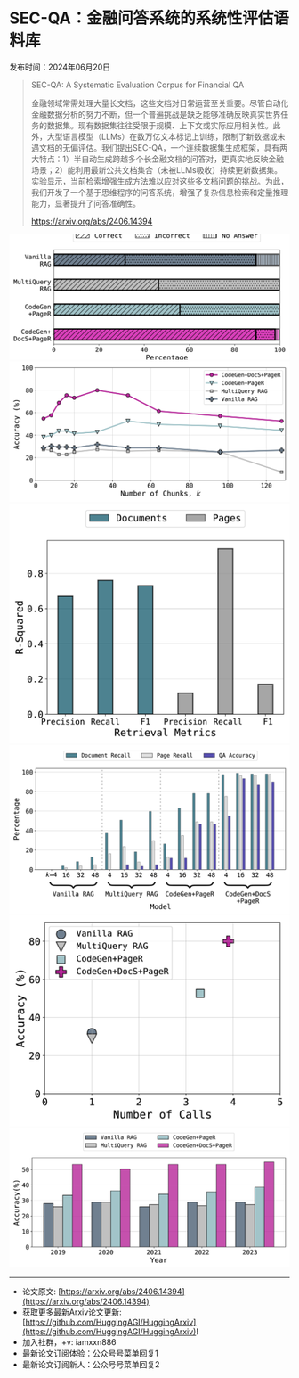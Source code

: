# SEC-QA：金融问答系统的系统性评估语料库
发布时间：2024年06月20日


> SEC-QA: A Systematic Evaluation Corpus for Financial QA
>
> 金融领域常需处理大量长文档，这些文档对日常运营至关重要。尽管自动化金融数据分析的努力不断，但一个普遍挑战是缺乏能够准确反映真实世界任务的数据集。现有数据集往往受限于规模、上下文或实际应用相关性。此外，大型语言模型（LLMs）在数万亿文本标记上训练，限制了新数据或未遇文档的无偏评估。我们提出SEC-QA，一个连续数据集生成框架，具有两大特点：1）半自动生成跨越多个长金融文档的问答对，更真实地反映金融场景；2）能利用最新公共文档集合（未被LLMs吸收）持续更新数据集。实验显示，当前检索增强生成方法难以应对这些多文档问题的挑战。为此，我们开发了一个基于思维程序的问答系统，增强了复杂信息检索和定量推理能力，显著提升了问答准确性。
>
> https://arxiv.org/abs/2406.14394

![](https://raw.githubusercontent.com/HuggingAGI/HuggingArxiv/main/paper_images/2406.14394/x1.png)
![](https://raw.githubusercontent.com/HuggingAGI/HuggingArxiv/main/paper_images/2406.14394/x2.png)
![](https://raw.githubusercontent.com/HuggingAGI/HuggingArxiv/main/paper_images/2406.14394/x3.png)
![](https://raw.githubusercontent.com/HuggingAGI/HuggingArxiv/main/paper_images/2406.14394/x4.png)
![](https://raw.githubusercontent.com/HuggingAGI/HuggingArxiv/main/paper_images/2406.14394/x5.png)
![](https://raw.githubusercontent.com/HuggingAGI/HuggingArxiv/main/paper_images/2406.14394/x6.png)

<hr />

- 论文原文: [https://arxiv.org/abs/2406.14394](https://arxiv.org/abs/2406.14394)
- 获取更多最新Arxiv论文更新: [https://github.com/HuggingAGI/HuggingArxiv](https://github.com/HuggingAGI/HuggingArxiv)!
- 加入社群，+v: iamxxn886
- 最新论文订阅体验：公众号号菜单回复1
- 最新论文订阅新人：公众号号菜单回复2